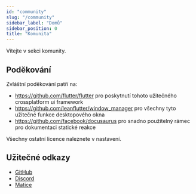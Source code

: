 ```yaml
---
id: "community"
slug: "/community"
sidebar_label: "Domů"
sidebar_position: 0
title: "Komunita"
---
```


Vítejte v sekci komunity.

## Poděkování

Zvláštní poděkování patří na:

* <https://github.com/flutter/flutter> pro poskytnutí tohoto užitečného crossplatform ui framework
* <https://github.com/leanflutter/window_manager> pro všechny tyto užitečné funkce desktopového okna
* <https://github.com/facebook/docusaurus> pro snadno použitelný rámec pro dokumentaci statické reakce

Všechny ostatní licence naleznete v nastavení.

## Užitečné odkazy

* [GitHub](https://github.com/LinwoodCloud/Flow)
* [Discord](https://go.linwood.dev/discord)
* [Matice](https://go.linwood.dev/matrix)
